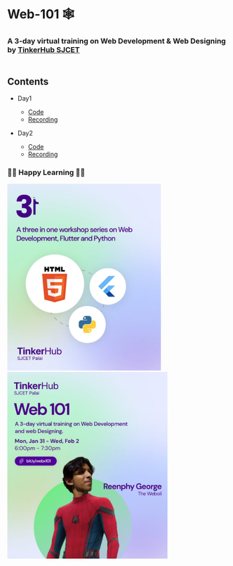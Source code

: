 # Web-101 🕸️
### A 3-day virtual training on Web Development &amp; Web Designing by <a href="https://tinkerhubsjcet.github.io/linktree/">TinkerHub SJCET</a><br><br>
## Contents
* Day1

    * <a href="/Day1">Code</a>
    * <a href="https://drive.google.com/file/d/1SfGa25ENPBkInpQmGC_OPJVxTwU_2Hal/view?usp=drivesdk">Recording</a>

* Day2

    * <a href="/Day2">Code</a>
    * <a href="">Recording</a>
<!-- 
* Day3

    * <a href="">Code</a>
    * <a href="">Recording</a> -->


### 👨‍💻 Happy Learning 👩‍💻
<img src="/README_Resources/main.jpeg" width="350px"> &nbsp;
&nbsp; &nbsp;<img src="/README_Resources/web.jpeg" width="365px">
<br>
